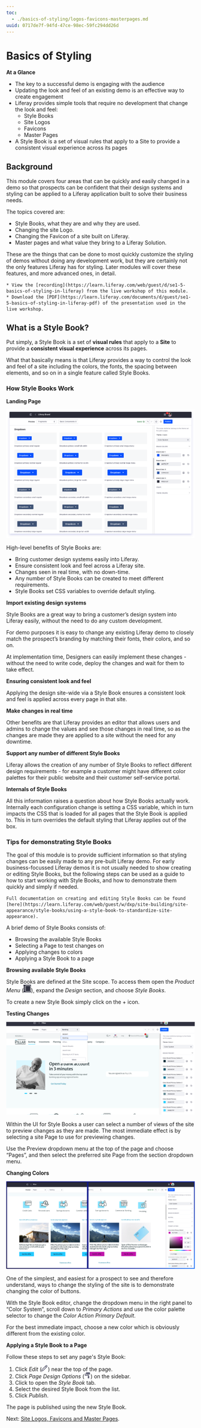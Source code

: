 ```yaml
---
toc:
  - ./basics-of-styling/logos-favicons-masterpages.md
uuid: 0717de7f-94fd-47ce-98ec-59fc294dd26d
---
```


# Basics of Styling

**At a Glance**

* The key to a successful demo is engaging with the audience
* Updating the look and feel of an existing demo is an effective way to create engagement
* Liferay provides simple tools that require no development that change the look and feel:
  * Style Books
  * Site Logos
  * Favicons
  * Master Pages
* A Style Book is a set of visual rules that apply to a Site to provide a consistent visual experience across its pages

## Background

This module covers four areas that can be quickly and easily changed in a demo so that prospects can be confident that their design systems and styling can be applied to a Liferay application built to solve their business needs.

The topics covered are:

* Style Books, what they are and why they are used.
* Changing the site Logo.
* Changing the Favicon of a site built on Liferay.
* Master pages and what value they bring to a Liferay Solution.

These are the things that can be done to most quickly customize the styling of demos without doing any development work, but they are certainly not the only features Liferay has for styling. Later modules will cover these features, and more advanced ones, in detail.

```{note}
* View the [recording](https://learn.liferay.com/web/guest/d/se1-5-basics-of-styling-in-liferay) from the live workshop of this module.
* Download the [PDF](https://learn.liferay.com/documents/d/guest/se1-5-basics-of-styling-in-liferay-pdf) of the presentation used in the live workshop.
```

## What is a Style Book?

Put simply, a Style Book is a set of **visual rules** that apply to a **Site** to provide a **consistent visual experience** across its pages.

What that basically means is that Liferay provides a way to control the look and feel of a site including the colors, the fonts, the spacing between elements, and so on in a single feature called Style Books.

### How Style Books Work

**Landing Page**

![Style Books provide a powerful way of changing the look and feel of a Liferay application without writing code.](./basics-of-styling/images/01.png)

High-level benefits of Style Books are:

* Bring customer design systems easily into Liferay.
* Ensure consistent look and feel across a Liferay site.
* Changes seen in real time, with no down-time.
* Any number of Style Books can be created to meet different requirements.
* Style Books set CSS variables to override default styling.

**Import existing design systems**

Style Books are a great way to bring a customer’s design system into Liferay easily, without the need to do any custom development.

For demo purposes it is easy to change any existing Liferay demo to closely match the prospect’s branding by matching their fonts, their colors, and so on.

At implementation time, Designers can easily implement these changes - without the need to write code, deploy the changes and wait for them to take effect.

**Ensuring consistent look and feel**

Applying the design site-wide via a Style Book ensures a consistent look and feel is applied across every page in that site.

**Make changes in real time**

Other benefits are that Liferay provides an editor that allows users and admins to change the values and see those changes in real time, so as the changes are made they are applied to a site without the need for any downtime.

**Support any number of different Style Books**

Liferay allows the creation of any number of Style Books to reflect different design requirements - for example a customer might have different color palettes for their public website and their customer self-service portal.

**Internals of Style Books**

All this information raises a question about how Style Books actually work. Internally each configuration change is setting a CSS variable, which in turn impacts the CSS that is loaded for all pages that the Style Book is applied to. This in turn overrides the default styling that Liferay applies out of the box.

### Tips for demonstrating Style Books

The goal of this module is to provide sufficient information so that styling changes can be easily made to any pre-built Liferay demo. For early business-focussed Liferay demos it is not usually needed to show creating or editing Style Books, but the following steps can be used as a guide to how to start working with Style Books, and how to demonstrate them quickly and simply if needed.

```{note}
Full documentation on creating and editing Style Books can be found [here](https://learn.liferay.com/web/guest/w/dxp/site-building/site-appearance/style-books/using-a-style-book-to-standardize-site-appearance).

```

A brief demo of Style Books consists of:

* Browsing the available Style Books
* Selecting a Page to test changes on
* Applying changes to colors
* Applying a Style Book to a page

**Browsing available Style Books**

Style Books are defined at the Site scope. To access them open the _Product Menu_ (![Product Menu](../../images/icon-product-menu.png)), expand the _Design_ section, and choose _Style Books_.

To create a new Style Book simply click on the + icon.

**Testing Changes**

![The Style Book UI provides the ability to preview changes on any site page.](./basics-of-styling/images/02.png)

Within the UI for Style Books a user can select a number of views of the site to preview changes as they are made. The most immediate effect is by selecting a site Page to use for previewing changes.

Use the Preview dropdown menu at the top of the page and choose “Pages”, and then select the preferred site Page from the section dropdown menu.

**Changing Colors**

![To easily show the impact of changes in a demo change the color of the buttons.](./basics-of-styling/images/03.png)

One of the simplest, and easiest for a prospect to see and therefore understand, ways to change the styling of the site is to demonstrate changing the color of buttons.

With the Style Book editor, change the dropdown menu in the right panel to “Color System”, scroll down to _Primary Actions_ and use the color palette selector to change the _Color Action Primary Default_.

For the best immediate impact, choose a new color which is obviously different from the existing color.

**Applying a Style Book to a Page**

Follow these steps to set any page's Style Book:

1. Click _Edit_ (![Edit icon](../../images/icon-edit.png)) near the top of the page.
2. Click _Page Design Options_ (![Page Design Options](../../images/icon-format.png)) on the sidebar.
3. Click to open the _Style Book_ tab.
4. Select the desired Style Book from the list.
5. Click _Publish_.

The page is published using the new Style Book.

Next: [Site Logos, Favicons and Master Pages](./basics-of-styling/logos-favicons-masterpages.md).
